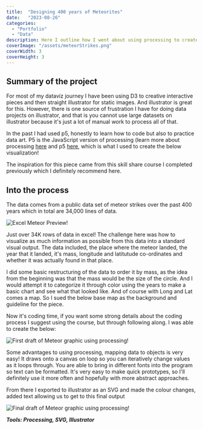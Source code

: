 ```yaml
---
title:  "Designing 400 years of Meteorites"
date:   "2023-08-26"
categories:
  - "Portfolio"
  - "Data"
description: Here I outline how I went about using processing to create static data vis of 400 years of meteorite strikes.
coverImage: "/assets/meteorStrikes.png"
coverWidth: 3
coverHeight: 3
---
```


<script>
	import Callout from '$lib/components/Callout.svelte';
</script>

## Summary of the project

For most of my dataviz journey I have been using D3 to creative interactive pieces and then straight illustrator for static images. And illustrator is great for this. However, there is one source of frustration I have for doing data projects on illustrator, and that is you cannot use large datasets on illustrator because it's just a lot of manual work to process all of that.

In the past I had used p5, honestly to learn how to code but also to practice data art. P5 is the JavaScript version of processing (learn more about processing [here](https://processing.org/) and p5 [here](https://p5js.org/), which is what I used to create the below visualization!

The inspiration for this piece came from this skill share course I completed previously which I definitely recommend here.

## Into the process

<Callout>
The data comes from a public data set of meteor strikes over the past 400 years which in total are 34,000 lines of data.
</Callout>

![Excel Meteor Preview!](/assets/Excel_meteor_SS.png "Preview of excel sheet")

Just over 34K rows of data in excel! The challenge here was how to visualize as much information as possible from this data into a standard visual output. The data included, the place where the meteor landed, the year that it landed, it's mass, longitude and latitutude co-ordinates and whether it was actually found in that place.

I did some basic restructuring of the data to order it by mass, as the idea from the beginning was that the mass would be the size of the circle. And I would attempt it to categorize it through color using the years to make a basic chart and see what that looked like. And of course with Long and Lat comes a map. So I sued the below base map as the background and guideline for the piece.

Now it's coding time, if you want some strong details about the coding process I suggest using the course, but through following along. I was able to create the below:

![First draft of Meteor graphic using processing!](/assets/meteorStrikes_d1.png "Meteor landings draft 1")

Some advantages to using processing, mapping data to objects is very easy! It draws onto a canvas on loop so you can iteratively change values as it loops through. You are able to bring in different fonts into the program so text can be formatted. It's very easy to make quick prototypes, so I'll definitely use it more often and hopefully with more abstract approaches.

From there I exported to illustrator as an SVG and made the colour changes, added text allowing us to get to this final output

![Final draft of Meteor graphic using processing!](/assets/meteorStrikes.png "Meteor landings draft 1")

***Tools: Processing, SVG, Illustrator***
